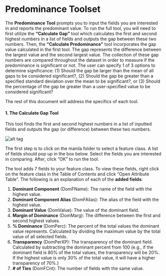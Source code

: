 # <b>Predominance Toolset</b></center>

The <b>Predominance Tool</b> prompts you to input the fields you are interested in and reports the predominant value. To run the full tool, you will need to first utilize the <b>“Calculate Gap”</b> tool which calculates the first and second highest numbers in a list of fields and outputs the gap between these two numbers. Then, the <b>“Calculate Predominance”</b> tool incorporates the gap value calculated in the first tool. The gap represents the difference between the largest value and the second largest value. The collection of these gap numbers are compared throughout the dataset in order to measure if the predominance is significant or not. The user can specify 1 of 3 options to determine significance: (1) Should the gap be larger than the mean of all gaps to be considered significant?, (2) Should the gap be greater than a specified standard deviation over the mean to be significant?, or (3) Should the percentage of the gap be greater than a user-specified value to be considered significant?

The rest of this document will address the specifics of each tool.

#### 1. The Calculate Gap Tool

This tool finds the first and second highest numbers in a list of inputted fields and outputs the gap (or difference) between these two numbers. 

![alt tag](https://cloud.githubusercontent.com/assets/10080810/7265717/33775b14-e853-11e4-87d8-a8d306b667f8.png)

The first step is to click on the manila folder to select a feature class. A list of fields should pop up in the box below. Select the fields you are interested in comparing. After, click “OK” to run the tool.

The tool adds 7 fields to your feature class. To view these fields, right click on the feature class in the Table of Contents and click “Open Attribute Table”. The following is an explanation of each of the <b>added fields</b>:

1.	<b>Dominant Component</b> (DomFName): The name of the field with the highest value.
2.	<b>Dominant Component Alias</b> (DomFAlias): The alias of the field with the highest value.
3.	<b>Dominant Value</b> (DomValue): The value of the dominant field. 
4.	<b>Margin of Dominance</b> (DomMarg): The difference between the first and second highest values.
5.	<b>% Dominance</b> (DomPerc): The percent of the total values the dominant value represents. Calculated by dividing the maximum value by the total value of all selected fields.
6.	<b>Transparency</b> (DomPerXP): The transparency of the dominant field. Calculated by subtracting the dominant percent from 100 (e.g., if the dominant field is 80% of the total values, the transparency will be 20%. If the highest value is only 30% of the total value, it will have a higher transparency of 70%.)
7.	<b># of Ties</b> (DomFCnt): The number of fields with the same value.

